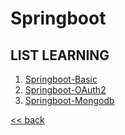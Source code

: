# Springboot
## LIST LEARNING
1. [Springboot-Basic](./Springboot-basic/readme.md)
2. [Springboot-OAuth2](./Springboot-oauth/readme.md)
3. [Springboot-Mongodb](./Springboot-mongodb/readme.md)


[<< back](../readme.md)